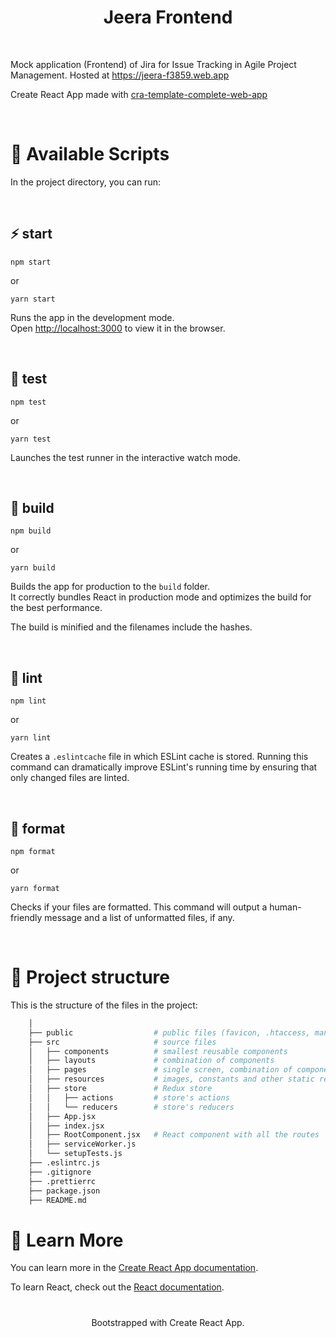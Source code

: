 <!---
 git log --oneline --decorate --pretty="format:- %s [(%h)](https://github.com/hemanth-kumarv/jeera-frontend/commit/%H)"
--->

<!-- ## Version List

- [2W52Y2021](#2W52Y2021)
- [1W52Y2021](#1W52Y2021)
- [1W51Y2021](#1W51Y2021)
-->

<!--
## <div id="1W17Y2022">[1W17Y2022] - 18/04/22</div>
### Added
### Changed
### Fixed
-->

<h1 align="center">Jeera Frontend</h1>

<br />

Mock application (Frontend) of Jira for Issue Tracking in Agile Project Management. Hosted at https://jeera-f3859.web.app

Create React App made with [cra-template-complete-web-app](https://www.npmjs.com/package/cra-template-complete-web-app)

<br />

# 🚀 Available Scripts

In the project directory, you can run:

<br />

## ⚡️ start

```
npm start
```

or

```
yarn start
```

Runs the app in the development mode.\
Open [http://localhost:3000](http://localhost:3000) to view it in the browser.

<br />

## 🧪 test

```
npm test
```

or

```
yarn test
```

Launches the test runner in the interactive watch mode.

<br />

## 🦾 build

```
npm build
```

or

```
yarn build
```

Builds the app for production to the `build` folder.\
It correctly bundles React in production mode and optimizes the build for the best performance.

The build is minified and the filenames include the hashes.

<br />

## 🧶 lint

```
npm lint
```

or

```
yarn lint
```

Creates a `.eslintcache` file in which ESLint cache is stored. Running this command can dramatically improve ESLint's running time by ensuring that only changed files are linted.

<br />

## 🎯 format

```
npm format
```

or

```
yarn format
```

Checks if your files are formatted. This command will output a human-friendly message and a list of unformatted files, if any.

<br />

# 🧬 Project structure

This is the structure of the files in the project:

```sh
    │
    ├── public                  # public files (favicon, .htaccess, manifest, ...)
    ├── src                     # source files
    │   ├── components          # smallest reusable components
    │   ├── layouts             # combination of components
    │   ├── pages               # single screen, combination of components/layouts
    │   ├── resources           # images, constants and other static resources
    │   ├── store               # Redux store
    │   │   ├── actions         # store's actions
    │   │   └── reducers        # store's reducers
    │   ├── App.jsx
    │   ├── index.jsx
    │   ├── RootComponent.jsx   # React component with all the routes
    │   ├── serviceWorker.js
    │   └── setupTests.js
    ├── .eslintrc.js
    ├── .gitignore
    ├── .prettierrc
    ├── package.json
    ├── README.md
```

# 📖 Learn More

You can learn more in the [Create React App documentation](https://facebook.github.io/create-react-app/docs/getting-started).

To learn React, check out the [React documentation](https://reactjs.org/).

#

<p align="center">Bootstrapped with Create React App.</p>
